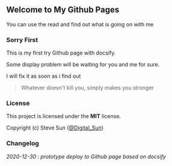 <!-- readme.md -->
## Welcome to My Github Pages

You can use the read and find out what is going on with me

### Sorry First

This is my first try Github page with docsify.

Some display problem will be waiting for you and me for sure.

I will fix it as soon as i find out

>Whatever doesn't kill you, simply makes you stronger

### License

This project is licensed under the **MIT** license.

Copyright (c) Steve Sun ([@Digital_Sun](https://github.com/Digital-Sun))

### Changelog

*2020-12-30 : prototype deploy to Github page based on docsify*